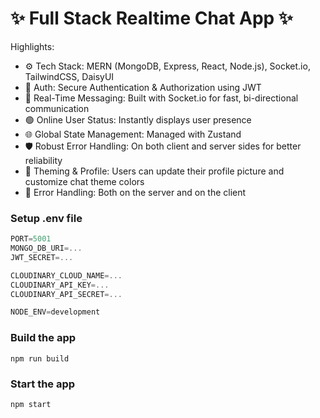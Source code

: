 # ✨ Full Stack Realtime Chat App ✨

Highlights:

- ⚙️ Tech Stack: MERN (MongoDB, Express, React, Node.js), Socket.io, TailwindCSS, DaisyUI
- 🔐 Auth: Secure Authentication & Authorization using JWT
- 💬 Real-Time Messaging: Built with Socket.io for fast, bi-directional communication
- 🟢 Online User Status: Instantly displays user presence
- 🌐 Global State Management: Managed with Zustand
- 🛡️ Robust Error Handling: On both client and server sides for better reliability
- 🎨 Theming & Profile: Users can update their profile picture and customize chat theme colors
- 🐞 Error Handling: Both on the server and on the client

### Setup .env file

```js
PORT=5001
MONGO_DB_URI=...
JWT_SECRET=...

CLOUDINARY_CLOUD_NAME=...
CLOUDINARY_API_KEY=...
CLOUDINARY_API_SECRET=...

NODE_ENV=development
```

### Build the app

```shell
npm run build
```

### Start the app

```shell
npm start
```
